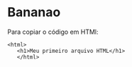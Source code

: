 # Bananao

Para copiar o código em HTMl:
```
<html>
   <h1>Meu primeiro arquivo HTML</h1>
   </html>
```
